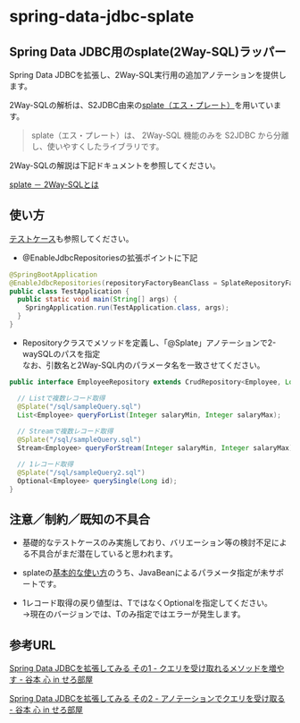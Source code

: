 # spring-data-jdbc-splate
## Spring Data JDBC用のsplate(2Way-SQL)ラッパー

Spring Data JDBCを拡張し、2Way-SQL実行用の追加アノテーションを提供します。

2Way-SQLの解析は、S2JDBC由来の[splate（エス・プレート）](https://mygreen.github.io/splate/)を用いています。

> splate（エス・プレート）は、 2Way-SQL 機能のみを S2JDBC から分離し、使いやすくしたライブラリです。

2Way-SQLの解説は下記ドキュメントを参照してください。

[splate － 2Way-SQLとは](https://mygreen.github.io/splate/2waysql.html)

## 使い方

[テストケース](src/test/java/com/github/whitenoise0000/springdatajdbcsplate)も参照してください。

- @EnableJdbcRepositoriesの拡張ポイントに下記

```java
@SpringBootApplication
@EnableJdbcRepositories(repositoryFactoryBeanClass = SplateRepositoryFactoryBean.class)
public class TestApplication {
  public static void main(String[] args) {
    SpringApplication.run(TestApplication.class, args);
  }
}
```

- Repositoryクラスでメソッドを定義し、「@Splate」アノテーションで2-waySQLのパスを指定  
なお、引数名と2Way-SQL内のパラメータ名を一致させてください。

```java
public interface EmployeeRepository extends CrudRepository<Employee, Long> {

  // Listで複数レコード取得
  @Splate("/sql/sampleQuery.sql")
  List<Employee> queryForList(Integer salaryMin, Integer salaryMax);
  
  // Streamで複数レコード取得
  @Splate("/sql/sampleQuery.sql")
  Stream<Employee> queryForStream(Integer salaryMin, Integer salaryMax);

  // 1レコード取得
  @Splate("/sql/sampleQuery2.sql")
  Optional<Employee> querySingle(Long id);
}
```

## 注意／制約／既知の不具合

- 基礎的なテストケースのみ実施しており、バリエーション等の検討不足による不具合がまだ潜在していると思われます。

- splateの[基本的な使い方](https://mygreen.github.io/splate/howtouse.html)のうち、JavaBeanによるパラメータ指定が未サポートです。

- 1レコード取得の戻り値型は、TではなくOptional<T>を指定してください。  
→現在のバージョンでは、Tのみ指定ではエラーが発生します。

## 参考URL

[Spring Data JDBCを拡張してみる その1 - クエリを受け取れるメソッドを増やす - 谷本 心 in せろ部屋](https://cero-t.hatenadiary.jp/entry/2022/12/26/051831)

[Spring Data JDBCを拡張してみる その2 - アノテーションでクエリを受け取る - 谷本 心 in せろ部屋](https://cero-t.hatenadiary.jp/entry/2022/12/27/071859)
